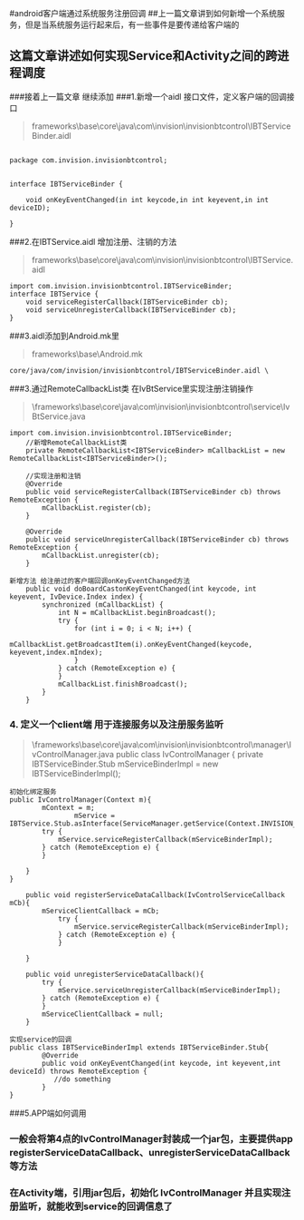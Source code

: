 #android客户端通过系统服务注册回调
##上一篇文章讲到如何新增一个系统服务，但是当系统服务运行起来后，有一些事件是要传递给客户端的
## 这篇文章讲述如何实现Service和Activity之间的跨进程调度 

###接着上一篇文章 继续添加
###1.新增一个aidl 接口文件，定义客户端的回调接口
>frameworks\base\core\java\com\invision\invisionbtcontrol\IBTServiceBinder.aidl
```

package com.invision.invisionbtcontrol;


interface IBTServiceBinder {

    void onKeyEventChanged(in int keycode,in int keyevent,in int deviceID);

}

```

###2.在IBTService.aidl 增加注册、注销的方法
>frameworks\base\core\java\com\invision\invisionbtcontrol\IBTService.aidl
```
import com.invision.invisionbtcontrol.IBTServiceBinder;
interface IBTService {
   	void serviceRegisterCallback(IBTServiceBinder cb);
	void serviceUnregisterCallback(IBTServiceBinder cb);
}
```
###3.aidl添加到Android.mk里
>frameworks\base\Android.mk
```
core/java/com/invision/invisionbtcontrol/IBTServiceBinder.aidl \
```

###3.通过RemoteCallbackList类 在IvBtService里实现注册注销操作
>\frameworks\base\core\java\com\invision\invisionbtcontrol\service\IvBtService.java
```
import com.invision.invisionbtcontrol.IBTServiceBinder;
    //新增RemoteCallbackList类
    private RemoteCallbackList<IBTServiceBinder> mCallbackList = new RemoteCallbackList<IBTServiceBinder>();

    //实现注册和注销
    @Override
    public void serviceRegisterCallback(IBTServiceBinder cb) throws RemoteException {
        mCallbackList.register(cb);
    }

    @Override
    public void serviceUnregisterCallback(IBTServiceBinder cb) throws RemoteException {
        mCallbackList.unregister(cb);
    }
```

``` 
新增方法 给注册过的客户端回调onKeyEventChanged方法
    public void doBoardCastonKeyEventChanged(int keycode, int keyevent, IvDevice.Index index) {
        synchronized (mCallbackList) {
            int N = mCallbackList.beginBroadcast();
            try {
                for (int i = 0; i < N; i++) {
                    mCallbackList.getBroadcastItem(i).onKeyEventChanged(keycode, keyevent,index.mIndex);
                }
            } catch (RemoteException e) {
            }
            mCallbackList.finishBroadcast();
        }
    }
```

### 4. 定义一个client端 用于连接服务以及注册服务监听
>\frameworks\base\core\java\com\invision\invisionbtcontrol\manager\IvControlManager.java
public class IvControlManager {
private IBTServiceBinder.Stub mServiceBinderImpl = new IBTServiceBinderImpl();

```
初始化绑定服务
public IvControlManager(Context m){
        mContext = m;
                mService = IBTService.Stub.asInterface(ServiceManager.getService(Context.INVISION_BT_CONTROL_SERVICE));
        try {
			mService.serviceRegisterCallback(mServiceBinderImpl);
		} catch (RemoteException e) {
		}
        
    }
}

    public void registerServiceDataCallback(IvControlServiceCallback mCb){
        mServiceClientCallback = mCb;
            try {
                mService.serviceRegisterCallback(mServiceBinderImpl);
            } catch (RemoteException e) {
            }

    }

    public void unregisterServiceDataCallback(){
        try {
            mService.serviceUnregisterCallback(mServiceBinderImpl);
        } catch (RemoteException e) {
        }
        mServiceClientCallback = null;
    }

实现service的回调
public class IBTServiceBinderImpl extends IBTServiceBinder.Stub{
        @Override
        public void onKeyEventChanged(int keycode, int keyevent,int deviceId) throws RemoteException {
           //do something
        }
}
```

###5.APP端如何调用
### 一般会将第4点的IvControlManager封装成一个jar包，主要提供app registerServiceDataCallback、unregisterServiceDataCallback等方法
### 在Activity端，引用jar包后，初始化 IvControlManager 并且实现注册监听，就能收到service的回调信息了